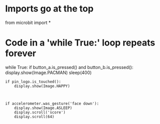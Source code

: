 # Imports go at the top
from microbit import *


# Code in a 'while True:' loop repeats forever
while True:
    if button_a.is_pressed() and button_b.is_pressed():
        display.show(Image.PACMAN)
        sleep(400)
    

    if pin_logo.is_touched():
        display.show(Image.HAPPY)

    
    
    if accelerometer.was_gesture('face down'):
        display.show(Image.ASLEEP)
        display.scroll('score')    
        display.scroll(64)
